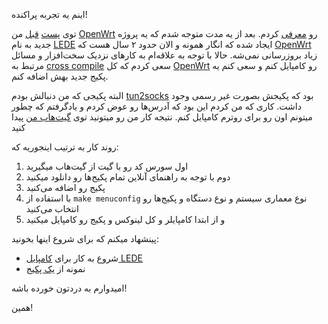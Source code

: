 اینم یه تجربه پراکنده!

توی [پست]  [قبل] من [OpenWrt] رو [معرفی] کردم. بعد از یه مدت متوجه شدم که یه پروژه جدید به نام [LEDE] ایجاد شده که انگار همونه و الان حدود ۲ سال هست که [OpenWrt] زیاد بروزرسانی نمی‌شه. حالا با توجه به علاقه‌ام به کارهای نزدیک سخت‌افزار و مسائل مرتبط به [cross compile] سعی کردم که کل [OpenWrt] رو کامپایل کنم و سعی کنم یه پکیج جدید بهش اضافه کنم.

البته پکیجی که من دنبالش بودم [tun2socks] بود که پکیجش بصورت غیر رسمی وجود داشت. کاری که من کردم این بود که آدرس‌ها رو عوض کردم و یادگرفتم که چطور میتونم اون رو برای روترم کامپایل کنم. نتیجه کار من رو میتونید توی [گیت‌هاب من] پیدا کنید

روند کار به ترتیب اینجوریه که:

1. اول سورس کد رو با گیت از گیت‌هاب میگیرید
2. دوم با توجه به راهنمای آنلاین تمام پکیج‌ها رو دانلود میکنید
3. پکیج رو اضافه می‌کنید
3. با استفاده از `make menuconfig` نوع معماری سیستم و نوع دستگاه و پکیج‌ها رو انتخاب می‌کنید
4. و از ابتدا کامپایلر و کل لینوکس و پکیج رو کامپایل میکنید

پینشهاد میکنم که برای شروع اینها بخونید:

- شروع به کار برای [کامپایل LEDE]
- نمونه از [یک پکیج]



امیدوارم به دردتون خورده باشه!


همین!

[پست]:http://blog.abyz.ir/1394/08/openwrt-%d8%a7%d9%88%d9%84%db%8c%d9%86-%d8%a8%d8%b1%d8%ae%d9%88%d8%b1%d8%af/
[قبل]:http://blog.abyz.ir/1394/09/openwrt-%d9%88-%da%a9%d8%a7%d8%b1%d9%87%d8%a7%db%8c-%d8%ac%d8%a7%d9%86%d8%a8%db%8c-%d8%a2%d9%86/
[معرفی]:http://blog.abyz.ir/1396/01/openwrt-%d9%88-%d9%85%d9%88%d8%af%d9%85-lte/
[گیت‌هاب من]:https://github.com/yazdan/tun2socks-Openwrt
[کامپایل LEDE]:https://lede-project.org/docs/guide-developer/quickstart-build-images
[یک پکیج]:https://github.com/mwarning/lede-examples

[LEDE]:https://lede-project.org/
[OpenWrt]:https://en.wikipedia.org/wiki/OpenWrt
[cross compile]:https://en.wikipedia.org/wiki/Cross_compiler
[tun2socks]:https://github.com/ambrop72/badvpn/wiki/Tun2socks
